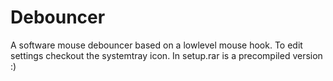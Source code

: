 # Debouncer
A software mouse debouncer based on a lowlevel mouse hook. To edit settings checkout the systemtray icon. In setup.rar is a precompiled version :)
